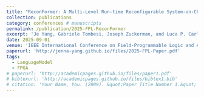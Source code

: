 ```yaml
---
title: "ReconFormer: A Multi-Level Run-time Reconfigurable System-on-Chip for Accelerating Transformers"
collection: publications
category: conferences # manuscripts
permalink: /publication/2025-FPL-ReconFormer
excerpt: 'Je Yang, Gabriele Tombesi, Joseph Zuckerman, and Luca P. Carloni'
date: 2025-09-01
venue: 'IEEE International Conference on Field-Programmable Logic and Applications (FPL)'
paperurl: 'http://jenna-yang.github.io/files/2025-FPL-Paper.pdf'
tags:
  - LanguageModel
  - FPGA
# paperurl: 'http://academicpages.github.io/files/paper1.pdf'
# bibtexurl: 'http://academicpages.github.io/files/bibtex1.bib'
# citation: 'Your Name, You. (2009). &quot;Paper Title Number 1.&quot; <i>Journal 1</i>. 1(1).'
---
```

